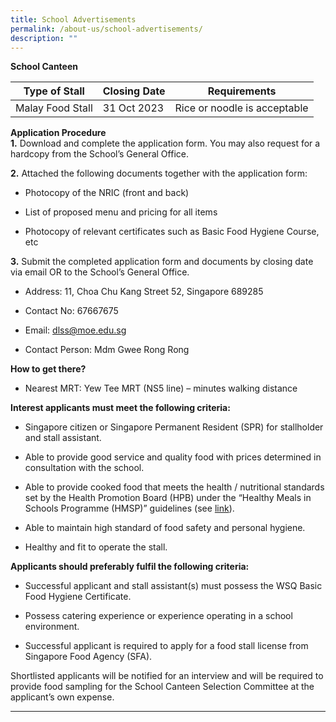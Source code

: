 ```yaml
---
title: School Advertisements
permalink: /about-us/school-advertisements/
description: ""
---
```

**School Canteen**

| Type of Stall | Closing Date | Requirements |
| --- | --- | --- |
| Malay Food Stall | 31 Oct 2023 | Rice or noodle is acceptable |

**Application Procedure**
<br>
**1.**&nbsp;Download and complete the application form. You may also request for a hardcopy from the School’s General Office.

[](/files/formbf7_canteen%20application%20form%20(yio%20chu%20kang%20primary%20school).pdf)

**2.**&nbsp;Attached the following documents together with the application form:

*   Photocopy of the NRIC (front and back)
    
*   List of proposed menu and pricing for all items
    
*   Photocopy of relevant certificates such as Basic Food Hygiene Course, etc
    

**3.**&nbsp;Submit the completed application form and documents by closing date via email OR to the School’s General Office.

*   Address: 11, Choa Chu Kang Street 52, Singapore 689285
    
*   Contact No: 67667675
    
*   Email: dlss@moe.edu.sg
    
*   Contact Person: Mdm Gwee Rong Rong
    

**How to get there?**

*   Nearest MRT: Yew Tee MRT (NS5 line) – minutes walking distance

**Interest applicants must meet the following criteria:**

*   Singapore citizen or Singapore Permanent Resident (SPR) for stallholder and stall assistant.
    
*   Able to provide good service and quality food with prices determined in consultation with the school.
    
*   Able to provide cooked food that meets the health / nutritional standards set by the Health Promotion Board (HPB) under the “Healthy Meals in Schools Programme (HMSP)” guidelines (see&nbsp;[link](https://www.hpb.gov.sg/schools/school-programmes/healthy-meals-in-schools-programme)).
    
*   Able to maintain high standard of food safety and personal hygiene.
    
*   Healthy and fit to operate the stall.
    

**Applicants should preferably fulfil the following criteria:**

*   Successful applicant and stall assistant(s) must possess the WSQ Basic Food Hygiene Certificate.
    
*   Possess catering experience or experience operating in a school environment.
    
*   Successful applicant is required to apply for a food stall license from Singapore Food Agency (SFA).
    

Shortlisted applicants will be notified for an interview and will be required to provide food sampling for the School Canteen Selection Committee at the applicant’s own expense.

* * *

[](mailto:?Subject=School%20Advertisements&amp;Body=https%3A%2F%2Fwww.delasalle.moe.edu.sg%2Fabout-us%2Fschooladvert%2F)

[](http://www.facebook.com/sharer.php?u=https%3A%2F%2Fwww.delasalle.moe.edu.sg%2Fabout-us%2Fschooladvert%2F)

[](https://www.linkedin.com/sharing/share-offsite/?url=https%3A%2F%2Fwww.delasalle.moe.edu.sg%2Fabout-us%2Fschooladvert%2F&amp;title=School%20Advertisements)

[  
](https://www.delasalle.moe.edu.sg/about-us/sch-info/)